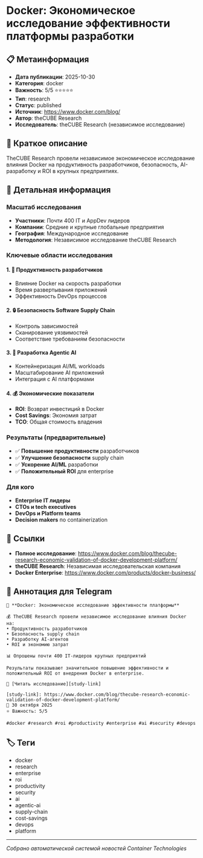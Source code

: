 # Docker: Экономическое исследование эффективности платформы разработки

## 📋 Метаинформация

- **Дата публикации**: 2025-10-30
- **Категория**: docker
- **Важность**: 5/5 ⭐⭐⭐⭐⭐
- **Тип**: research
- **Статус**: published
- **Источник**: https://www.docker.com/blog/
- **Автор**: theCUBE Research
- **Исследователь**: theCUBE Research (независимое исследование)

## 🎯 Краткое описание

TheCUBE Research провели независимое экономическое исследование влияния Docker на продуктивность разработчиков, безопасность, AI-разработку и ROI в крупных предприятиях.

## 📝 Детальная информация

### Масштаб исследования
- **Участники**: Почти 400 IT и AppDev лидеров
- **Компании**: Средние и крупные глобальные предприятия
- **География**: Международное исследование
- **Методология**: Независимое исследование theCUBE Research

### Ключевые области исследования

#### 1. 🚀 Продуктивность разработчиков
- Влияние Docker на скорость разработки
- Время развертывания приложений
- Эффективность DevOps процессов

#### 2. 🔒 Безопасность Software Supply Chain
- Контроль зависимостей
- Сканирование уязвимостей
- Соответствие требованиям безопасности

#### 3. 🤖 Разработка Agentic AI
- Контейнеризация AI/ML workloads
- Масштабирование AI приложений
- Интеграция с AI платформами

#### 4. 💰 Экономические показатели
- **ROI**: Возврат инвестиций в Docker
- **Cost Savings**: Экономия затрат
- **TCO**: Общая стоимость владения

### Результаты (предварительные)
- ✅ **Повышение продуктивности** разработчиков
- ✅ **Улучшение безопасности** supply chain
- ✅ **Ускорение AI/ML** разработки
- ✅ **Положительный ROI** для enterprise

### Для кого
- **Enterprise IT лидеры**
- **CTOs и tech executives**
- **DevOps и Platform teams**
- **Decision makers** по containerization

## 🔗 Ссылки

- **Полное исследование**: https://www.docker.com/blog/thecube-research-economic-validation-of-docker-development-platform/
- **theCUBE Research**: Независимая исследовательская компания
- **Docker Enterprise**: https://www.docker.com/products/docker-business/

## 📱 Аннотация для Telegram

```
🐳 **Docker: Экономическое исследование эффективности платформы**

💰 TheCUBE Research провели независимое исследование влияния Docker на:
• Продуктивность разработчиков
• Безопасность supply chain  
• Разработку AI-агентов
• ROI и экономию затрат

📊 Опрошены почти 400 IT-лидеров крупных предприятий

Результаты показывают значительное повышение эффективности и положительный ROI от внедрения Docker в enterprise.

🔗 [Читать исследование][study-link]

[study-link]: https://www.docker.com/blog/thecube-research-economic-validation-of-docker-development-platform/
📅 30 октября 2025  
⭐ Важность: 5/5

#docker #research #roi #productivity #enterprise #ai #security #devops
```

## 🏷️ Теги

- docker
- research
- enterprise
- roi
- productivity
- security
- ai
- agentic-ai
- supply-chain
- cost-savings
- devops
- platform

---
*Собрано автоматической системой новостей Container Technologies*